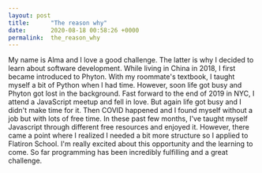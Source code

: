 ```yaml
---
layout: post
title:      "The reason why"
date:       2020-08-18 00:58:26 +0000
permalink:  the_reason_why
---
```



My name is Alma and I love a good challenge. The latter is why I decided to learn about software development. While living in China in 2018, I first became introduced to Phyton. With my roommate's textbook, I taught myself a bit of Python when I had time. However, soon life got busy and Phyton got lost in the background. Fast forward to the end of 2019 in NYC,  I attend a JavaScript meetup and fell in love. But again life got busy and I didn't make time for it. Then COVID happened and I found myself without a job but with lots of free time. In these past few months, I've taught myself Javascript through different free resources and enjoyed it. However, there came a point where I realized I needed a bit more structure so I applied to Flatiron School. I'm really excited about this opportunity and the learning to come. So far programming has been incredibly fulfilling and a great challenge.
